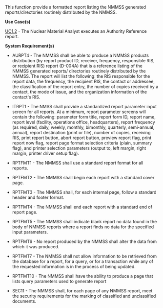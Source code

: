 This function provide a formatted report listing the NMMSS generated
reports/directories routinely distributed by the NMMSS.

**Use Case(s)**

<a href="https://dev.azure.com/Link-Technologies/NMMSS%20Requirements/_workitems/edit/119/" target="_blank">UC1.2</a> - The Nuclear Material Analyst executes an Authority Reference report.

**System Requirement(s)**

- AURPT4 - The NMMSS shall be able to produce a NMMSS products distribution (by report product ID, receiver, frequency, responsible RIS, or recipient RIS) report (D-004A) that is a reference listing of the NMMSS generated reports/ directories routinely distributed by the NMMSS. The report will list the following: the RIS responsible for the report data, the frequency, the recipient RIS, the contact or addressee, the classification of the report entry, the number of copies received by a contact, the mode of issue, and the organization information of the contact's RIS.

- ITRPT1 - The NMSS shall provide a standardized report parameter input screen for all reports. At a minimum, report parameter screens will contain the following: parameter form title, report form ID, report name, report level (facility, operations office, headquarters), report frequency (as required, daily, weekly, monthly, bimonthly, quarterly, semi-annual, annual), report destination (print or file), number of copies, receiving RIS, print report button, abort report button, preview report flag, print report now flag, report page format selection criteria (plain, summary flag), and printer selection parameters (output to, left margin, right margin, printer driver setup flag).

- RPTFMT1 - The NMMSS shall use a standard report format for all reports.

- RPTFMT2 - The NMMSS shall begin each report with a standard cover page.

- RPTFMT3 - The NMMSS shall, for each internal page, follow a standard header and footer format.

- RPTFMT4 - The NMMSS shall end each report with a standard end of report page.

- RPTFMT5 - The NMMSS shall indicate blank report no data found in the body of NMMSS reports where a report finds no data for the specified input parameters.

- RPTFMT6 - No report produced by the NMMSS shall alter the data from which it was produced.

- RPTFMT7 - The NMMSS shall not allow information to be retrieved from the database for a report, for a query, or for a transaction while any of the requested information is in the process of being updated.

- RPTFMT10 - The NMMSS shall have the ability to produce a page that lists query parameters used to generate report

- SEC11 - The NMMSS shall, for each page of any NMMSS report, meet the security requirements for the marking of classified and unclassified documents.